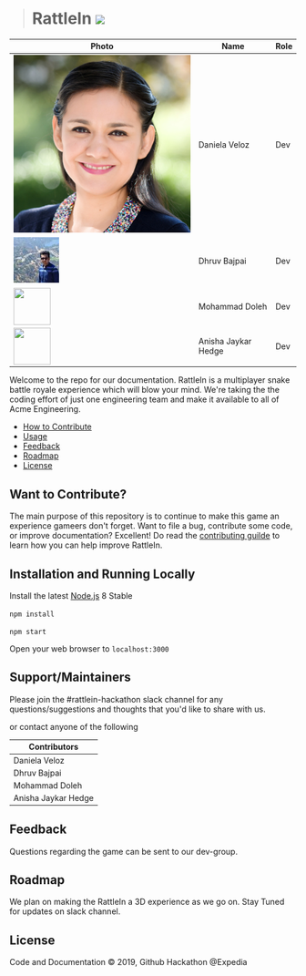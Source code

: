 




> # RattleIn   ![](https://img.shields.io/badge/Inner--Source-ready-blue.svg)


| Photo              | Name             | Role          |
|--------------------|------------------|---------------|
| ![Screenshot](/images/dan.png)| Daniela Veloz    | Dev           |
| ![Screenshot](/images/dhruv2.jpg)          | Dhruv Bajpai     | Dev           |
| <a href="url"><img src="https://ca.slack-edge.com/T09D77D4P-U7JU43N3D-6b0b0fae7032-192" align="left" height="65" width="65" ></a>                 | Mohammad Doleh   |   Dev            |
| <a href="url"><img src="https://files.slack.com/files-pri/T09D77D4P-FM2F3P96W/anisha.jpg " align="left" height="65" width="65" ></a>                   | Anisha Jaykar Hedge  |      Dev         |




Welcome to the repo for our documentation. RattleIn is a multiplayer snake battle royale experience which will blow your mind. We're taking the the coding effort of just one engineering team and make it available to all of Acme Engineering.

* [How to Contribute](#Want-to-Contribute)
* [Usage](#Installation-and-Running-Locally )
* [Feedback](#Feedback)
* [Roadmap](#Roadmap)
* [License](#License)


## Want to Contribute?
The main purpose of this repository is to continue to make this game an experience gameers don't forget. Want to file a bug, contribute some code, or improve documentation? Excellent!  Do read the [contributing guilde](https://github.com/daniela-veloz/thegame/blob/master/CONTRIBUTING.md) to learn how you can help improve RattleIn.


## Installation and Running Locally   

Install the latest [Node.js](http://nodejs.org) 8 Stable

`npm install`

`npm start`

Open your web browser to `localhost:3000`

## Support/Maintainers

Please join the \#rattlein-hackathon slack channel for any questions/suggestions and thoughts that you'd like to share with us.


or contact anyone of the following

| Contributors        |
|---------------------|
| Daniela Veloz       |
| Dhruv Bajpai        |
| Mohammad Doleh      |
| Anisha Jaykar Hedge |


## Feedback
Questions regarding the game can be sent to our dev-group.

## Roadmap
We plan on making the RattleIn a 3D experience as we go on. Stay Tuned for updates on slack channel.

## License
Code and Documentation © 2019, Github Hackathon @Expedia
